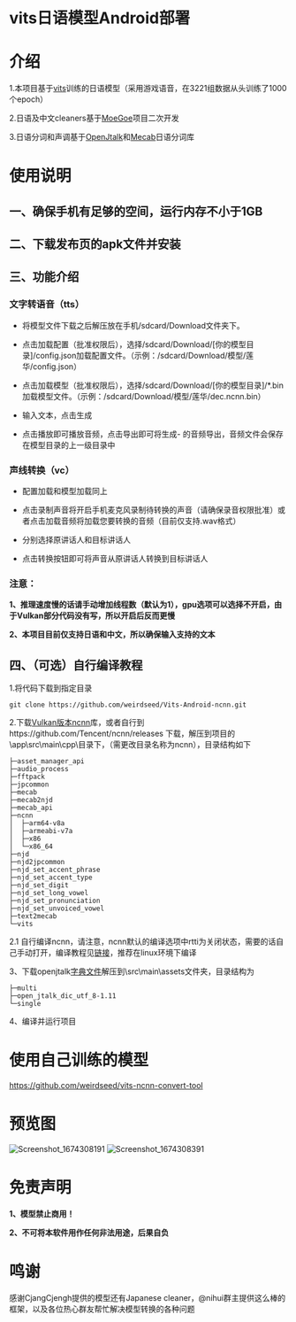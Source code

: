 # vits日语模型Android部署

# 介绍

1.本项目基于[vits](https://github.com/jaywalnut310/vits)训练的日语模型（采用游戏语音，在3221组数据从头训练了1000个epoch）

2.日语及中文cleaners基于[MoeGoe](https://github.com/CjangCjengh/MoeGoe)项目二次开发

3.日语分词和声调基于[OpenJtalk](https://github.com/r9y9/open_jtalk)和[Mecab](https://github.com/taku910/mecab)日语分词库

# 使用说明
## 一、确保手机有足够的空间，运行内存不小于1GB

## 二、下载发布页的apk文件并安装

## 三、功能介绍

### 文字转语音（tts）
- 将模型文件下载之后解压放在手机/sdcard/Download文件夹下。

- 点击加载配置（批准权限后），选择/sdcard/Download/[你的模型目录]/config.json加载配置文件。（示例：/sdcard/Download/模型/莲华/config.json）

- 点击加载模型（批准权限后），选择/sdcard/Download/[你的模型目录]/*.bin加载模型文件。（示例：/sdcard/Download/模型/莲华/dec.ncnn.bin）

- 输入文本，点击生成

- 点击播放即可播放音频，点击导出即可将生成- 的音频导出，音频文件会保存在模型目录的上一级目录中
  
### 声线转换（vc）
- 配置加载和模型加载同上

- 点击录制声音将开启手机麦克风录制待转换的声音（请确保录音权限批准）或者点击加载音频将加载您要转换的音频（目前仅支持.wav格式）

- 分别选择原讲话人和目标讲话人

- 点击转换按钮即可将声音从原讲话人转换到目标讲话人

### 注意：
  **1、推理速度慢的话请手动增加线程数（默认为1），gpu选项可以选择不开启，由于Vulkan部分代码没有写，所以开启后反而更慢**
  
  **2、本项目目前仅支持日语和中文，所以确保输入支持的文本**

## 四、（可选）自行编译教程

1.将代码下载到指定目录

```git clone https://github.com/weirdseed/Vits-Android-ncnn.git```

2.下载[Vulkan版本ncnn](https://github.com/Tencent/ncnn/releases/download/20221128/ncnn-20221128-android-vulkan.zip)库，或者自行到https://github.com/Tencent/ncnn/releases 下载，解压到项目的\app\src\main\cpp\目录下，（需更改目录名称为ncnn），目录结构如下

```
├─asset_manager_api
├─audio_process
├─fftpack
├─jpcommon
├─mecab
├─mecab2njd
├─mecab_api
├─ncnn
│  ├─arm64-v8a
│  ├─armeabi-v7a
│  ├─x86
│  └─x86_64
├─njd
├─njd2jpcommon
├─njd_set_accent_phrase
├─njd_set_accent_type
├─njd_set_digit
├─njd_set_long_vowel
├─njd_set_pronunciation
├─njd_set_unvoiced_vowel
├─text2mecab
└─vits
```

2.1 自行编译ncnn，请注意，ncnn默认的编译选项中rtti为关闭状态，需要的话自己手动打开，编译教程见[链接](https://github.com/Tencent/ncnn/wiki/how-to-build)，推荐在linux环境下编译

3、下载openjtalk[字典文件](https://sourceforge.net/projects/open-jtalk/files/Dictionary/open_jtalk_dic-1.11/open_jtalk_dic_utf_8-1.11.tar.gz/download)解压到\src\main\assets文件夹，目录结构为

```
├─multi
├─open_jtalk_dic_utf_8-1.11
└─single
```

4、编译并运行项目

# 使用自己训练的模型

 https://github.com/weirdseed/vits-ncnn-convert-tool

# 预览图
![Screenshot_1674308191](https://user-images.githubusercontent.com/57377927/213869491-daef85ca-7ea6-4e1f-b075-a71f415e8fc6.png) ![Screenshot_1674308391](https://user-images.githubusercontent.com/57377927/213869498-61388e28-d52a-439a-b212-43ed3c98469a.png)

# 免责声明
  **1、模型禁止商用！**
  
  **2、不可将本软件用作任何非法用途，后果自负**

# 鸣谢
感谢CjangCjengh提供的模型还有Japanese cleaner，@nihui群主提供这么棒的框架，以及各位热心群友帮忙解决模型转换的各种问题
